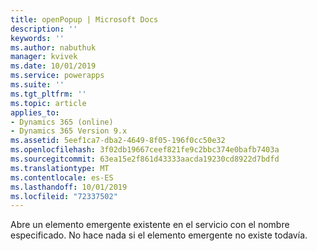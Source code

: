 ```yaml
---
title: openPopup | Microsoft Docs
description: ''
keywords: ''
ms.author: nabuthuk
manager: kvivek
ms.date: 10/01/2019
ms.service: powerapps
ms.suite: ''
ms.tgt_pltfrm: ''
ms.topic: article
applies_to:
- Dynamics 365 (online)
- Dynamics 365 Version 9.x
ms.assetid: 5eef1ca7-dba2-4649-8f05-196f0cc50e32
ms.openlocfilehash: 3f02db19667ceef821fe9c2bbc374e0bafb7403a
ms.sourcegitcommit: 63ea15e2f861d43333aacda19230cd8922d7bdfd
ms.translationtype: MT
ms.contentlocale: es-ES
ms.lasthandoff: 10/01/2019
ms.locfileid: "72337502"
---
```

Abre un elemento emergente existente en el servicio con el nombre especificado. No hace nada si el elemento emergente no existe todavía.
